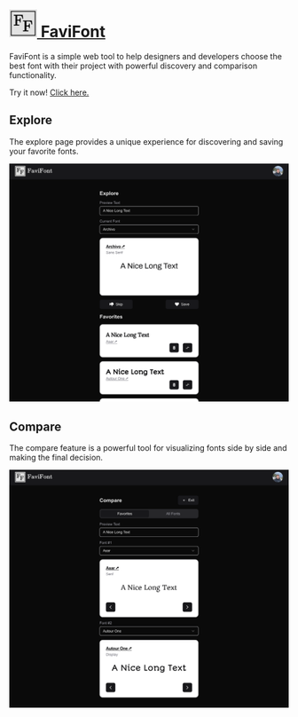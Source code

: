 # [<img src="./public/images/logo.png" alt="logo" width="50"/> FaviFont](https://favifont.zeroxjackson.com)

FaviFont is a simple web tool to help designers and developers choose the best font with their project with powerful discovery and comparison functionality.

Try it now! [Click here.](https://favifont.zeroxjackson.com)

## Explore

The explore page provides a unique experience for discovering and saving your favorite fonts.

<img src="./public/demo/explore-demo.png" alt="explore page demo"/>

## Compare

The compare feature is a powerful tool for visualizing fonts side by side and making the final decision.

<img src="./public/demo/compare-demo.png" alt="compare page demo"/>